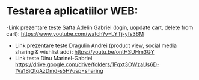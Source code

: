 # Testarea aplicatiilor WEB:
  -Link prezentare teste Safta Adelin Gabriel (login, uopdate cart, delete from cart): https://www.youtube.com/watch?v=LYTj-yfs36M
 - Link prezentare teste Dragulin Andrei (product view, social media sharing & wishlist add): https://youtu.be/ontHSUHm3GY
 - Link teste Dinu Marinel-Gabriel https://drive.google.com/drive/folders/1Fqxt3OWzaUs6D-fVa1BjQtqAzDmd-s5H?usp=sharing
